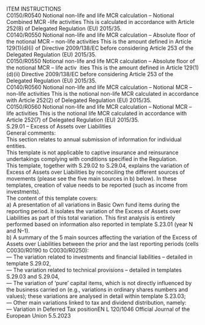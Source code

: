  
ITEM  INSTRUCTIONS  
C0150/R0540  Notional non-life and life MCR 
calculation – Notional 
Combined MCR -life activities  This is calculated in accordance with Article 252(8) of Delegated Regulation (EU) 
2015/35.  
C0140/R0550  Notional non-life and life MCR 
calculation – Absolute floor of 
the notional MCR – non-life 
activities  This is the amount defined in Article 129(1)(d)(i) of Directive 2009/138/EC 
before considering Article 253 of the Delegated Regulation (EU) 2015/35.  
C0150/R0550  Notional non-life and life MCR 
calculation – Absolute floor of 
the notional MCR – life activ ­
ities  This is the amount defined in Article 129(1)(d)(ii) Directive 2009/138/EC before 
considering Article 253 of the Delegated Regulation (EU) 2015/35.  
C0140/R0560  Notional non-life and life MCR 
calculation – Notional MCR – 
non-life activities  This is the notional non-life MCR calculated in accordance with Article 252(2) of 
Delegated Regulation (EU) 2015/35.  
C0150/R0560  Notional non-life and life MCR 
calculation – Notional MCR – 
life activities  This is the notional life MCR calculated in accordance with Article 252(7) of 
Delegated Regulation (EU) 2015/35.  
S.29.01 – Excess of Assets over Liabilities  
General comments:  
This section relates to annual submission of information for individual entities.  
This template is not applicable to captive insurance and reinsurance undertakings complying with conditions specified in 
the Regulation.  
This template, together with S.29.02 to S.29.04, explains the variation of Excess of Assets over Liabilities by reconciling 
the different sources of movements (please see the five main sources in b) below). In these templates, creation of value 
needs to be reported (such as income from investments).  
The content of this template covers:  
a) A presentation of all variations in Basic Own fund items during the reporting period. It isolates the variation of the 
Excess of Assets over Liabilities as part of this total variation. This first analysis is entirely performed based on 
information also reported in template S.23.01 (year N and N–1).  
b) A summary of the 5 main sources affecting the variation of the Excess of Assets over Liabilities between the prior 
and the last reporting periods (cells C0030/R0190 to C0030/R0250):  
— The variation related to investments and financial liabilities – detailed in template S.29.02,  
— The variation related to technical provisions – detailed in templates S.29.03 and S.29.04,  
— The variation of ‘pure’ capital items, which is not directly influenced by the business carried on (e.g., variations in 
ordinary shares numbers and values); these variations are analysed in detail within template S.23.03;  
— Other main variations linked to tax and dividend distribution, namely:  
— Variation in Deferred Tax positionEN  L 120/1046 Official Journal of the European Union 5.5.2023